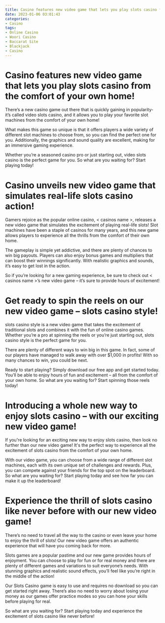 ```yaml
---
title: Casino features new video game that lets you play slots casino from the comfort of your own home!
date: 2023-01-06 03:01:43
categories:
- Casino
tags:
- Online Casino
- Woori Casino
- Baccarat Site
- Blackjack
- Casino
---
```



#  Casino features new video game that lets you play slots casino from the comfort of your own home!

There’s a new casino game out there that is quickly gaining in popularity- it’s called video slots casino, and it allows you to play your favorite slot machines from the comfort of your own home!

What makes this game so unique is that it offers players a wide variety of different slot machines to choose from, so you can find the perfect one for you. Additionally, the graphics and sound quality are excellent, making for an immersive gaming experience.

Whether you’re a seasoned casino pro or just starting out, video slots casino is the perfect game for you. So what are you waiting for? Start playing today!

#  Casino unveils new video game that simulates real-life slots casino action!

Gamers rejoice as the popular online casino, < casinos name >, releases a new video game that simulates the excitement of playing real-life slots! Slot machines have been a staple of casinos for many years, and this new game allows players to experience all the thrills from the comfort of their own home.

The gameplay is simple yet addictive, and there are plenty of chances to win big payouts. Players can also enjoy bonus games and multipliers that can boost their winnings significantly. With realistic graphics and sounds, it’s easy to get lost in the action.

So if you’re looking for a new gaming experience, be sure to check out < casinos name >’s new video game – it’s sure to provide hours of excitement!

#  Get ready to spin the reels on our new video game – slots casino style!

slots casino style is a new video game that takes the excitement of traditional slots and combines it with the fun of online casino games. Whether you’re a pro at spinning the reels or you’re just starting out, slots casino style is the perfect game for you.

There are plenty of different ways to win big in this game. In fact, some of our players have managed to walk away with over $1,000 in profits! With so many chances to win, you could be next.

Ready to start playing? Simply download our free app and get started today. You’ll be able to enjoy hours of fun and excitement – all from the comfort of your own home. So what are you waiting for? Start spinning those reels today!

# Introducing a whole new way to enjoy slots casino – with our exciting new video game!

If you're looking for an exciting new way to enjoy slots casino, then look no further than our new video game! It's the perfect way to experience all the excitement of slots casino from the comfort of your own home.

With our video game, you can choose from a wide range of different slot machines, each with its own unique set of challenges and rewards. Plus, you can compete against your friends for the top spot on the leaderboard. So what are you waiting for? Start playing today and see how far you can make it up the leaderboard!

#  Experience the thrill of slots casino like never before with our new video game!

There’s no need to travel all the way to the casino or even leave your home to enjoy the thrill of slots! Our new video game offers an authentic experience that will have you coming back for more.

Slots games are a popular pastime and our new game provides hours of enjoyment. You can choose to play for fun or for real money and there are plenty of different games and variations to suit everyone’s needs. With stunning graphics and realistic sound effects, you’ll feel like you’re right in the middle of the action!

Our Slots Casino game is easy to use and requires no download so you can get started right away. There’s also no need to worry about losing your money as our games offer practice modes so you can hone your skills before playing for real.

So what are you waiting for? Start playing today and experience the excitement of slots casino like never before!
